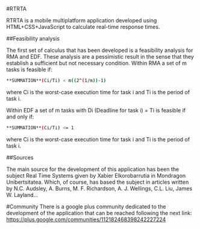 #RTRTA

RTRTA is a mobile multiplatform application developed using HTML+CSS+JavaScript to calculate real-time response times.

##Feasibility analysis

The first set of calculus that has been developed is a feasibility analysis for RMA and EDF. These analysis are a pessimistic result in the sense that they establish a sufficient but not necessary condition.
Within RMA a set of m tasks is feasible if:
```sh
**SUMMATION**(Ci/Ti) < m((2^(1/m))-1)
```
where Ci is the worst-case execution time for task i and Ti is the period of task i.

Within EDF a set of m tasks with Di (Deadline for task i) = Ti is feasible if and only if:
```sh
**SUMMATION**(Ci/Ti) <= 1
```
where Ci is the worst-case execution time for task i and Ti is the period of task i.

##Sources

The main source for the development of this application has been the subject Real Time Systems given by Xabier Elkorobarrutia in Mondragon Unibertsitatea.  Which, of course, has based the subject in articles written by N.C. Audsley, A. Burns, M. F. Richardson, A. J. Wellings, C.L. Liu, James W. Layland...

#Community
There is a google plus community dedicated to the development of the application that can be reached following the next link: https://plus.google.com/communities/112182468398242227224
